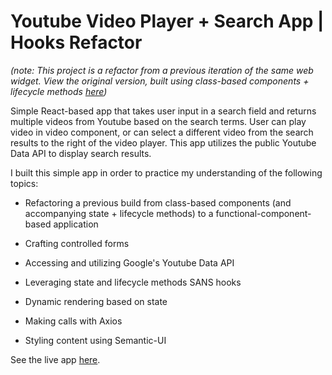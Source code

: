 # Youtube Video Player + Search App | Hooks Refactor

_(note: This project is a refactor from a previous iteration of the same web widget. View the original version, built using class-based components + lifecycle methods <a href="https://tcs-simple-youtube-clone.netlify.app/">here</a>)_

Simple React-based app that takes user input in a search field and returns multiple videos from Youtube based on the search terms. User can play video in video component, or can select a different video from the search results to the right of the video player. This app utilizes the public Youtube Data API to display search results.

I built this simple app in order to practice my understanding of the following topics:

- Refactoring a previous build from class-based components (and accompanying state + lifecycle methods) to a functional-component-based application

- Crafting controlled forms
- Accessing and utilizing Google's Youtube Data API
- Leveraging state and lifecycle methods SANS hooks
- Dynamic rendering based on state
- Making calls with Axios
- Styling content using Semantic-UI

See the live app <a href="https://tcs-simple-youtube-clone-hooks.netlify.app/" target="_blank" >here</a>.
